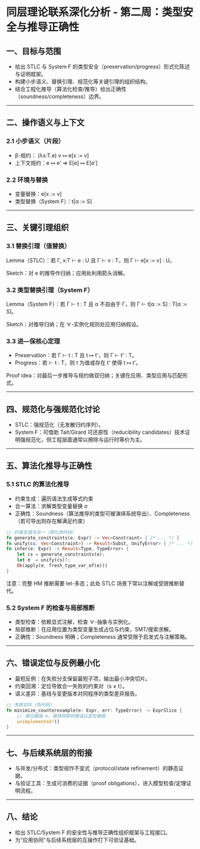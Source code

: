 # 同层理论联系深化分析 - 第二周：类型安全与推导正确性

## 一、目标与范围

- 给出 STLC 与 System F 的类型安全（preservation/progress）形式化陈述与证明框架。
- 构建小步语义、替换引理、规范化等关键引理的组织结构。
- 结合工程化推导（算法化检查/推导）给出正确性（soundness/completeness）边界。

---

## 二、操作语义与上下文

### 2.1 小步语义（片段）

- β-规约： (λx:T.e) v ↦ e[x := v]
- 上下文规约：e ↦ e' ⇒ E[e] ↦ E[e']

### 2.2 环境与替换

- 变量替换：e[x := v]
- 类型替换（System F）：t[α := S]

---

## 三、关键引理组织

### 3.1 替换引理（值替换）

Lemma（STLC）：若 Γ, x:T ⊢ e : U 且 Γ ⊢ v : T，则 Γ ⊢ e[x := v] : U。

Sketch：对 e 的推导作归纳；应用处利用箭头消解。

### 3.2 类型替换引理（System F）

Lemma（System F）：若 Γ ⊢ t : T 且 α 不自由于 Γ，则 Γ ⊢ t[α := S] : T[α := S]。

Sketch：对推导归纳；在 ∀-实例化规则处应用归纳假设。

### 3.3 进—保核心定理

- Preservation：若 Γ ⊢ t : T 且 t ↦ t'，则 Γ ⊢ t' : T。
- Progress：若 ⊢ t : T，则 t 为值或存在 t' 使得 t ↦ t'。

Proof idea：对最后一步推导与规约做双归纳；关键在应用、类型应用与匹配形式。

---

## 四、规范化与强规范化讨论

- STLC：强规范化（无发散归约序列）。
- System F：可借助 Tait/Girard 可还原性（reducibility candidates）技术证明强规范化，但工程层面通常以擦除与运行时等价为主。

---

## 五、算法化推导与正确性

### 5.1 STLC 的算法化推导

- 约束生成：遍历语法生成等式约束
- 合一算法：求解类型变量替换 σ
- 正确性：Soundness（算法推导的类型可被演绎系统导出）、Completeness（若可导出则存在解满足约束）

```rust
// 约束生成与合一（简化伪代码）
fn generate_constraints(e: Expr) -> Vec<Constraint> { /* ... */ }
fn unify(cs: Vec<Constraint>) -> Result<Subst, UnifyError> { /* ... */ }
fn infer(e: Expr) -> Result<Type, TypeError> {
    let cs = generate_constraints(e);
    let σ  = unify(cs)?;
    Ok(apply(σ, fresh_type_var_of(e)))
}
```

注意：完整 HM 推断需要 let-多态；此处 STLC 场景下常以注解或受限推断替代。

### 5.2 System F 的检查与局部推断

- 类型检查：依赖显式注解，检查 ∀-抽象与实例化。
- 局部推断：在应用位置为类型变量生成占位与约束，SMT/搜索求解。
- 正确性：Soundness 明确；Completeness 通常受限于启发式与注解策略。

---

## 六、错误定位与反例最小化

- 最短反例：在失败分支保留最短子项，输出最小冲突切片。
- 约束回溯：定位导致合一失败的约束对（s ≠ t）。
- 语义差异：基线与变更版本对同程序的类型差异报告。

```rust
// 失败切片（伪代码）
fn minimize_counterexample(e: Expr, err: TypeError) -> ExprSlice {
    // 递归缩减 e，保持同样的错误以定位根因
    unimplemented!()
}
```

---

## 七、与后续系统层的衔接

- 与并发/分布式：类型视作不变式（protocol/state refinement）的静态证据。
- 与验证工具：生成可消费的证据（proof obligations），进入模型检查/定理证明流程。

---

## 八、结论

- 给出 STLC/System F 的安全性与推导正确性组织框架与工程接口。
- 为“应用协同”与后续系统层的互操作打下可验证基础。 